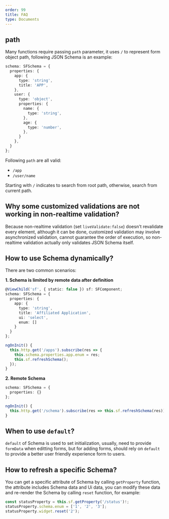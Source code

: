```yaml
---
order: 99
title: FAQ
type: Documents
---
```


## path

Many functions require passing `path` parameter, it uses `/` to represent form object path, following JSON Schema is an example:

```ts
schema: SFSchema = {
  properties: {
    app: {
      type: 'string',
      title: 'APP',
    },
    user: {
      type: 'object',
      properties: {
        name: {
          type: 'string',
        },
        age: {
          type: 'number',
        },
      }
    },
  }
};
```

Following `path` are all valid:

- `/app`
- `/user/name`

Starting with `/` indicates to search from root path, otherwise, search from current path.

## Why some customized validations are not working in non-realtime validation?

Because non-realtime validation (set `liveValidate:false`) doesn't revalidate every element, although it can be done, customized validation may involve asynchronized validation, cannot guarantee the order of execution, so non-realtime validation actually only validates JSON Schema itself.

## How to use Schema dynamically?

There are two common scenarios:

**1. Schema is limited by remote data after definition**

```ts
@ViewChild('sf', { static: false }) sf: SFComponent;
schema: SFSchema = {
  properties: {
    app: {
      type: 'string',
      title: 'Affiliated Application',
      ui: 'select',
      enum: []
    }
  }
};

ngOnInit() {
  this.http.get('/apps').subscribe(res => {
    this.schema.properties.app.enum = res;
    this.sf.refreshSchema();
  });
}
```

**2. Remote Schema**

```ts
schema: SFSchema = {
  properties: {}
};

ngOnInit() {
  this.http.get('/schema').subscribe(res => this.sf.refreshSchema(res));
}
```

## When to use `default`?

`default` of Schema is used to set initialization, usually, need to provide `formData` when editting forms, but for adding forms, should rely on `default` to provide a better user friendly experience form to users.

## How to refresh a specific Schema?

You can get a specific attribute of Schema by calling `getProperty` function, the attribute includes Schema data and Ui data, you can modify these data and re-render the Schema by calling `reset` function, for example:

```ts
const statusProperty = this.sf.getProperty('/status')!;
statusProperty.schema.enum = ['1', '2', '3'];
statusProperty.widget.reset('2');
```
